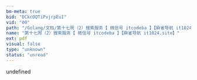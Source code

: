 ```yaml
---
bm-meta: true
bid: "DCkcOQTiPvjrpEuI"
vid: "00"
path: "/Golang/文档/第十七周（2）搜索服务【 微信号 itcodeba 】【麻雀导航 it1024.site】.pdf"
name: "第十七周（2）搜索服务【 微信号 itcodeba 】【麻雀导航 it1024.site】"
ext: pdf
visual: false
type: "unknown"
status: "unread"
---
```

undefined